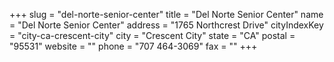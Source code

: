 +++
slug = "del-norte-senior-center"
title = "Del Norte Senior Center"
name = "Del Norte Senior Center"
address = "1765 Northcrest Drive"
cityIndexKey = "city-ca-crescent-city"
city = "Crescent City"
state = "CA"
postal = "95531"
website = ""
phone = "707 464-3069"
fax = ""
+++
